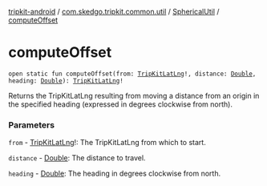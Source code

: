 [tripkit-android](../../index.md) / [com.skedgo.tripkit.common.util](../index.md) / [SphericalUtil](index.md) / [computeOffset](./compute-offset.md)

# computeOffset

`open static fun computeOffset(from: `[`TripKitLatLng`](../-trip-kit-lat-lng/index.md)`!, distance: `[`Double`](https://kotlinlang.org/api/latest/jvm/stdlib/kotlin/-double/index.html)`, heading: `[`Double`](https://kotlinlang.org/api/latest/jvm/stdlib/kotlin/-double/index.html)`): `[`TripKitLatLng`](../-trip-kit-lat-lng/index.md)`!`

Returns the TripKitLatLng resulting from moving a distance from an origin in the specified heading (expressed in degrees clockwise from north).

### Parameters

`from` - [TripKitLatLng](../-trip-kit-lat-lng/index.md)!: The TripKitLatLng from which to start.

`distance` - [Double](https://kotlinlang.org/api/latest/jvm/stdlib/kotlin/-double/index.html): The distance to travel.

`heading` - [Double](https://kotlinlang.org/api/latest/jvm/stdlib/kotlin/-double/index.html): The heading in degrees clockwise from north.